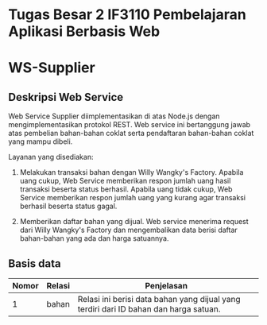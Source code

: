 # Tugas Besar 2 IF3110 Pembelajaran Aplikasi Berbasis Web
# WS-Supplier

## Deskripsi Web Service
Web Service Supplier diimplementasikan di atas Node.js dengan mengimplementasikan protokol REST. Web service ini bertanggung jawab atas pembelian bahan-bahan coklat serta pendaftaran bahan-bahan coklat yang mampu dibeli.

Layanan yang disediakan:
1. Melakukan transaksi bahan dengan Willy Wangky's Factory.
Apabila uang cukup, Web Service memberikan respon jumlah uang hasil transaksi beserta status berhasil.
Apabila uang tidak cukup, Web Service memberikan respon jumlah uang yang kurang agar transaksi berhasil beserta status gagal.

2. Memberikan daftar bahan yang dijual.
Web service menerima request dari Willy Wangky's Factory dan mengembalikan data berisi daftar bahan-bahan yang ada dan harga satuannya.


## Basis data
| Nomor | Relasi | Penjelasan                                                                                     |
|-------|--------|------------------------------------------------------------------------------------------------|
| 1     | bahan  | Relasi ini berisi data bahan yang dijual yang terdiri dari ID bahan dan harga satuan.          |